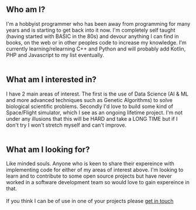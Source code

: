 ## Who am I?
I'm a hobbyist programmer who has been away from programming for many years and is starting to get back into it now. I'm completely self taught (having started with BASIC in the 80s) and devour anything I can find in books, on the web or in other peoples code to increase my knowledge. I'm currently learning/relearning C++ and Python and will probably add Kotlin, PHP and Javascript to my list eventually.<BR>
<BR>
## What am I interested in?
I have 2 main areas of interest. The first is the use of Data Science (AI & ML and more advanced techniques such as Genetic Algorithms) to solve biological scientific problems. Secondly I'd love to build some kind of Space/Flight simulator, which I see as an ongoing lifetime project. I'm not under any illusions that this will be HARD and take a LONG TIME but if I don't try I won't stretch myself and can't improve.<BR>
<BR>
## What am I looking for?
Like minded souls. Anyone who is keen to share their expereince with implementing code for either of my areas of interest above. I'm looking to learn and to contribute to some open source projects but have never worked in a software development team so would love to gain expereince in that.<BR><BR>
If you think I can be of use in one of your projects please <a href="mailto:gamernaut19@gmail.com">get in touch</a><BR>
<!---
Gamernaut/Gamernaut is a ✨ special ✨ repository because its `README.md` (this file) appears on your GitHub profile.
You can click the Preview link to take a look at your changes.
--->
